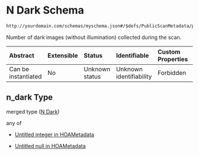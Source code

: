 # N Dark Schema

```txt
http://yourdomain.com/schemas/myschema.json#/$defs/PublicScanMetadata/properties/n_dark
```

Number of dark images (without illumination) collected during the scan.

| Abstract            | Extensible | Status         | Identifiable            | Custom Properties | Additional Properties | Access Restrictions | Defined In                                                                   |
| :------------------ | :--------- | :------------- | :---------------------- | :---------------- | :-------------------- | :------------------ | :--------------------------------------------------------------------------- |
| Can be instantiated | No         | Unknown status | Unknown identifiability | Forbidden         | Allowed               | none                | [metadata-schema.json\*](../out/metadata-schema.json "open original schema") |

## n_dark Type

merged type ([N Dark](metadata-schema-defs-publicscanmetadata-properties-n-dark.md))

any of

- [Untitled integer in HOAMetadata](metadata-schema-defs-publicscanmetadata-properties-n-dark-anyof-0.md "check type definition")

- [Untitled null in HOAMetadata](metadata-schema-defs-publicscanmetadata-properties-n-dark-anyof-1.md "check type definition")
